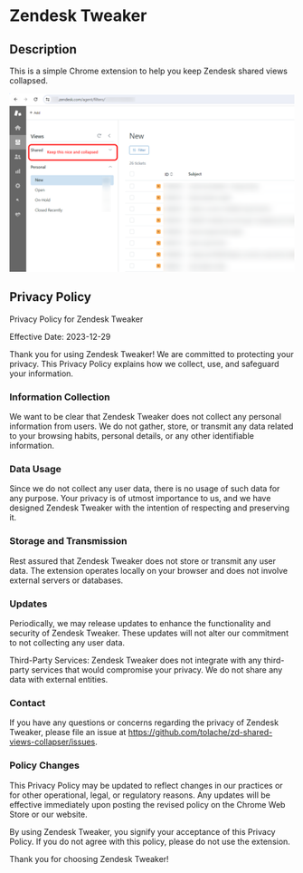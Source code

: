 # Zendesk Tweaker

## Description

This is a simple Chrome extension to help you keep Zendesk shared views collapsed.

![screenshot](src/images/screenshot-1.png?raw=true)

## Privacy Policy

Privacy Policy for Zendesk Tweaker

Effective Date: 2023-12-29

Thank you for using Zendesk Tweaker! We are committed to protecting your privacy. This Privacy Policy explains how we collect, use, and safeguard your information.

### Information Collection
We want to be clear that Zendesk Tweaker does not collect any personal information from users. We do not gather, store, or transmit any data related to your browsing habits, personal details, or any other identifiable information.

### Data Usage
Since we do not collect any user data, there is no usage of such data for any purpose. Your privacy is of utmost importance to us, and we have designed Zendesk Tweaker with the intention of respecting and preserving it.

### Storage and Transmission
Rest assured that Zendesk Tweaker does not store or transmit any user data. The extension operates locally on your browser and does not involve external servers or databases.

### Updates
Periodically, we may release updates to enhance the functionality and security of Zendesk Tweaker. These updates will not alter our commitment to not collecting any user data.

Third-Party Services:
Zendesk Tweaker does not integrate with any third-party services that would compromise your privacy. We do not share any data with external entities.

### Contact
If you have any questions or concerns regarding the privacy of Zendesk Tweaker, please file an issue at https://github.com/tolache/zd-shared-views-collapser/issues.

### Policy Changes
This Privacy Policy may be updated to reflect changes in our practices or for other operational, legal, or regulatory reasons. Any updates will be effective immediately upon posting the revised policy on the Chrome Web Store or our website.

By using Zendesk Tweaker, you signify your acceptance of this Privacy Policy. If you do not agree with this policy, please do not use the extension.

Thank you for choosing Zendesk Tweaker!